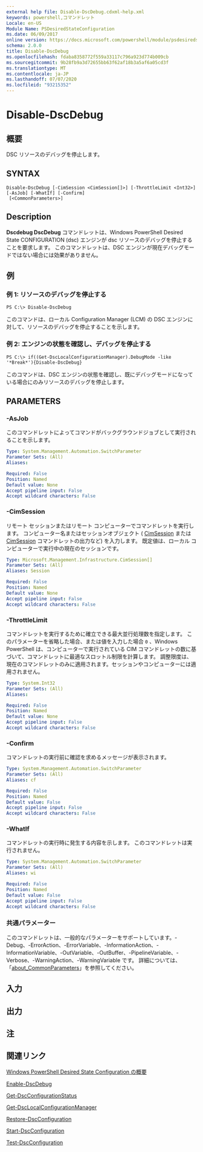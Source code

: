 ```yaml
---
external help file: Disable-DscDebug.cdxml-help.xml
keywords: powershell,コマンドレット
Locale: en-US
Module Name: PSDesiredStateConfiguration
ms.date: 06/09/2017
online version: https://docs.microsoft.com/powershell/module/psdesiredstateconfiguration/disable-dscdebug?view=powershell-5.1&WT.mc_id=ps-gethelp
schema: 2.0.0
title: Disable-DscDebug
ms.openlocfilehash: fdaba8358772f559a33117c796a923d774b009cb
ms.sourcegitcommit: 9b28fb9a3d72655bb63f62af18b3a5af6a05cd3f
ms.translationtype: MT
ms.contentlocale: ja-JP
ms.lasthandoff: 07/07/2020
ms.locfileid: "93215352"
---
```

# Disable-DscDebug

## 概要
DSC リソースのデバッグを停止します。

## SYNTAX

```
Disable-DscDebug [-CimSession <CimSession[]>] [-ThrottleLimit <Int32>] [-AsJob] [-WhatIf] [-Confirm]
 [<CommonParameters>]
```

## Description
**Dscdebug DscDebug** コマンドレットは、Windows PowerShell Desired State CONFIGURATION (dsc) エンジンが dsc リソースのデバッグを停止することを要求します。
このコマンドレットは、DSC エンジンが現在デバッグモードではない場合には効果がありません。

## 例

### 例 1: リソースのデバッグを停止する

```
PS C:\> Disable-DscDebug
```

このコマンドは、ローカル Configuration Manager (LCM) の DSC エンジンに対して、リソースのデバッグを停止することを示します。

### 例 2: エンジンの状態を確認し、デバッグを停止する

```
PS C:\> if((Get-DscLocalConfigurationManager).DebugMode -like '*Break*'){Disable-DscDebug}
```

このコマンドは、DSC エンジンの状態を確認し、既にデバッグモードになっている場合にのみリソースのデバッグを停止します。

## PARAMETERS

### -AsJob
このコマンドレットによってコマンドがバックグラウンドジョブとして実行されることを示します。

```yaml
Type: System.Management.Automation.SwitchParameter
Parameter Sets: (All)
Aliases:

Required: False
Position: Named
Default value: None
Accept pipeline input: False
Accept wildcard characters: False
```

### -CimSession
リモート セッションまたはリモート コンピューターでコマンドレットを実行します。
コンピューター名またはセッションオブジェクト ( [CimSession](/powershell/module/cimcmdlets/new-cimsession) または [CimSession](/powershell/module/cimcmdlets/get-cimsession) コマンドレットの出力など) を入力します。
既定値は、ローカル コンピューターで実行中の現在のセッションです。

```yaml
Type: Microsoft.Management.Infrastructure.CimSession[]
Parameter Sets: (All)
Aliases: Session

Required: False
Position: Named
Default value: None
Accept pipeline input: False
Accept wildcard characters: False
```

### -ThrottleLimit
コマンドレットを実行するために確立できる最大並行処理数を指定します。
このパラメーターを省略した場合、または値を入力した場合 `0` 、Windows PowerShell は、コンピューターで実行されている CIM コマンドレットの数に基づいて、コマンドレットに最適なスロットル制限を計算します。
調整限度は、現在のコマンドレットのみに適用されます。セッションやコンピューターには適用されません。

```yaml
Type: System.Int32
Parameter Sets: (All)
Aliases:

Required: False
Position: Named
Default value: None
Accept pipeline input: False
Accept wildcard characters: False
```

### -Confirm
コマンドレットの実行前に確認を求めるメッセージが表示されます。

```yaml
Type: System.Management.Automation.SwitchParameter
Parameter Sets: (All)
Aliases: cf

Required: False
Position: Named
Default value: False
Accept pipeline input: False
Accept wildcard characters: False
```

### -WhatIf
コマンドレットの実行時に発生する内容を示します。
このコマンドレットは実行されません。

```yaml
Type: System.Management.Automation.SwitchParameter
Parameter Sets: (All)
Aliases: wi

Required: False
Position: Named
Default value: False
Accept pipeline input: False
Accept wildcard characters: False
```

### 共通パラメーター
このコマンドレットは、一般的なパラメーターをサポートしています。-Debug、-ErrorAction、-ErrorVariable、-InformationAction、-InformationVariable、-OutVariable、-OutBuffer、-PipelineVariable、-Verbose、-WarningAction、-WarningVariable です。 詳細については、「[about_CommonParameters](https://go.microsoft.com/fwlink/?LinkID=113216)」を参照してください。

## 入力

## 出力

## 注

## 関連リンク

[Windows PowerShell Desired State Configuration の概要](/powershell/scripting/dsc/overview/dscforengineers)

[Enable-DscDebug](Enable-DscDebug.md)

[Get-DscConfigurationStatus](Get-DscConfigurationStatus.md)

[Get-DscLocalConfigurationManager](Get-DscLocalConfigurationManager.md)

[Restore-DscConfiguration](Restore-DscConfiguration.md)

[Start-DscConfiguration](Start-DscConfiguration.md)

[Test-DscConfiguration](Test-DscConfiguration.md)
